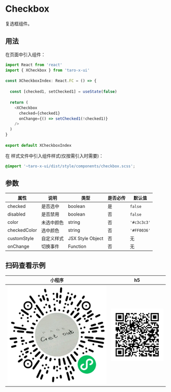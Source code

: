 # Checkbox

复选框组件。

## 用法

在页面中引入组件：

```js
import React from 'react'
import { XCheckbox } from 'taro-x-ui'

const XCheckboxIndex: React.FC = () => {

  const [checked1, setChecked1] = useState(false)
  
  return (
    <XCheckbox
      checked={checked1}
      onChange={() => setChecked1(!checked1)}
    />
  )
}

export default XCheckboxIndex
```

在 样式文件中引入组件样式(仅按需引入时需要)：

```css
@import '~taro-x-ui/dist/style/components/checkbox.scss';
```

## 参数

| 属性         | 说明       | 类型             | 是否必传 | 默认值    |
|--------------|------------|------------------|----------|-----------|
| checked      | 是否选中   | boolean          | 是       | `false`   |
| disabled     | 是否禁用   | boolean          | 否       | `false`   |
| color        | 未选中颜色 | string           | 否       | `'#c3c3c3'` |
| checkedColor | 选中颜色   | string           | 否       | `'#FF0036'`  |
| customStyle  | 自定义样式 | JSX Style Object | 否       | 无        |
| onChange     | 切换事件   | Function         | 否       | 无        |

## 扫码查看示例

| 小程序                                          | h5                                       |
|-------------------------------------------------|------------------------------------------|
| ![小程序](./_media/qrcode_pages_checkbox_index.png) | ![h5](./_media/qrcode_demo_h5_checkbox.png) |